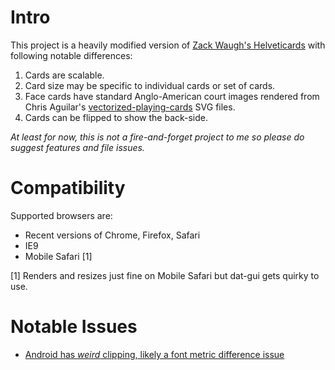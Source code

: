 # Intro

This project is a heavily modified version of [Zack Waugh's Helveticards](/zachwaugh/Helveticards) with following notable differences:

1. Cards are scalable.
2. Card size may be specific to individual cards or set of cards.
3. Face cards have standard Anglo-American court images rendered from Chris Aguilar's [vectorized-playing-cards](http://code.google.com/p/vectorized-playing-cards/) SVG files.
4. Cards can be flipped to show the back-side.

*At least for now, this is not a fire-and-forget project to me so please do suggest features and file issues.*

# Compatibility

Supported browsers are:

* Recent versions of Chrome, Firefox, Safari
* IE9
* Mobile Safari [1]

[1] Renders and resizes just fine on Mobile Safari but dat-gui gets quirky to use.

# Notable Issues

* [Android has *weird* clipping, likely a font metric difference issue](/donpark/scalable-css-playing-cards/issues/1)
